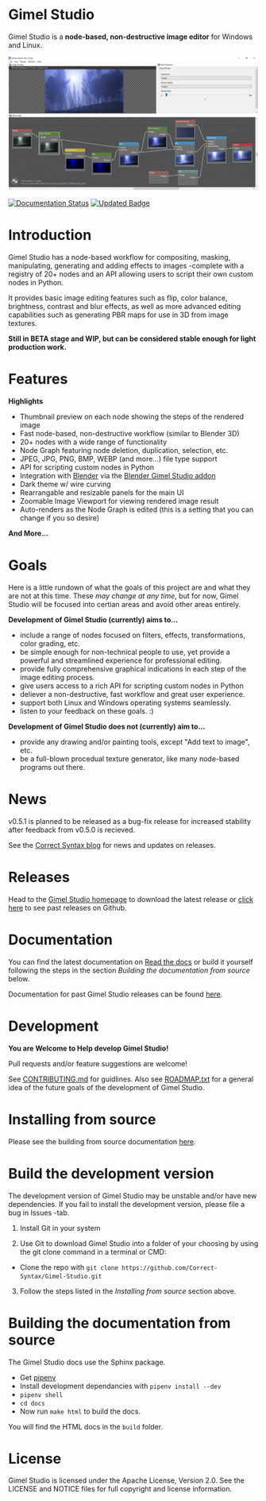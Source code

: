 Gimel Studio
============

Gimel Studio is a **node-based, non-destructive image editor** for Windows and Linux.

!["Gimel Studio"](/screenshots/gimel-studio-ui-03.jpg?raw=true "Gimel Studio")

[![Documentation Status](https://readthedocs.org/projects/gimel-studio/badge/?version=latest)](https://gimel-studio.readthedocs.io/en/latest/?badge=latest) [![Updated Badge](https://badges.pufler.dev/updated/Correct-Syntax/Gimel-Studio)](https://badges.pufler.dev)


# Introduction

Gimel Studio has a node-based workflow for compositing, masking, manipulating, generating and adding effects to images -complete with a registry of 20+ nodes and an API allowing users to script their own custom nodes in Python.

It provides basic image editing features such as flip, color balance, brightness, contrast and blur effects, as well as more advanced editing capabilities such as generating PBR maps for use in 3D from image textures.

**Still in BETA stage and WIP, but can be considered stable enough for light production work.**


# Features

**Highlights**

  * Thumbnail preview on each node showing the steps of the rendered image
  * Fast node-based, non-destructive workflow (similar to Blender 3D)
  * 20+ nodes with a wide range of functionality
  * Node Graph featuring node deletion, duplication, selection, etc.
  * JPEG, JPG, PNG, BMP, WEBP (and more...) file type support
  * API for scripting custom nodes in Python
  * Integration with [Blender](https://blender.org) via the [Blender Gimel Studio addon](https://github.com/Correct-Syntax/Blender-Gimel-Studio-Addon)
  * Dark theme w/ wire curving
  * Rearrangable and resizable panels for the main UI
  * Zoomable Image Viewport for viewing rendered image result
  * Auto-renders as the Node Graph is edited (this is a setting that you can change if you so desire)

**And More...**


# Goals

Here is a little rundown of what the goals of this project are and what they are not at this time. These *may change at any time*, but for now, Gimel Studio will be focused into certian areas and avoid other areas entirely.

**Development of Gimel Studio (currently) aims to...**

* include a range of nodes focused on filters, effects, transformations, color grading, etc.
* be simple enough for non-technical people to use, yet provide a powerful and streamlined experience for professional editing.
* provide fully comprehensive graphical indications in each step of the image editing process.
* give users access to a rich API for scripting custom nodes in Python
* deliever a non-destructive, fast workflow and great user experience.
* support both Linux and Windows operating systems seamlessly.
* listen to your feedback on these goals. :)

**Development of Gimel Studio does not (currently) aim to...**

* provide any drawing and/or painting tools, except "Add text to image", etc.
* be a full-blown procedual texture generator, like many node-based programs out there.


# News

v0.5.1 is planned to be released as a bug-fix release for increased stability after feedback from v0.5.0 is recieved.

See the <a href="https://correctsyntax.com/blog/">Correct Syntax blog</a> for news and updates on releases.


# Releases

Head to the <a href="https://correctsyntax.com/projects/gimel-studio/">Gimel Studio homepage</a> to download the latest release or <a href="https://github.com/Correct-Syntax/Gimel-Studio/releases">click here</a> to see past releases on Github.


# Documentation

You can find the latest documentation on <a href="https://gimel-studio.readthedocs.io/en/latest/">Read the docs</a> or build it yourself following the steps in the section *Building the documentation from source* below.

Documentation for past Gimel Studio releases can be found <a href="https://github.com/Correct-Syntax/Gimel-Studio/releases">here</a>.


# Development

**You are Welcome to Help develop Gimel Studio!**

Pull requests and/or feature suggestions are welcome!

See [CONTRIBUTING.md](CONTRIBUTING.md) for guidlines. Also see [ROADMAP.txt](ROADMAP.txt) for a general idea of the future goals of the development of Gimel Studio.


# Installing from source

Please see the building from source documentation <a href="https://gimel-studio.readthedocs.io/en/latest/install.html#building-from-source">here</a>.


# Build the development version

The development version of Gimel Studio may be unstable and/or have new dependencies. If you fail to install the development version, please file a bug in Issues -tab.

1. Install Git in your system

2. Use Git to download Gimel Studio into a folder of your choosing by using the git clone command in a terminal or CMD:
  * Clone the repo with ``git clone https://github.com/Correct-Syntax/Gimel-Studio.git``

3. Follow the steps listed in the *Installing from source* section above.


# Building the documentation from source

The Gimel Studio docs use the Sphinx package.

  * Get <a href="https://pipenv.pypa.io/en/latest/">pipenv</a>
  * Install development dependancies with ``pipenv install --dev``
  * ``pipenv shell``
  * ``cd docs``
  * Now run ``make html`` to build the docs.

You will find the HTML docs in the ``build`` folder.


# License

Gimel Studio is licensed under the Apache License, Version 2.0. See the LICENSE and NOTICE files for full copyright and license information.
